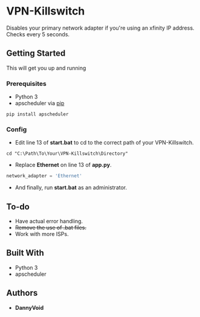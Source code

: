 # VPN-Killswitch

Disables your primary network adapter if you're using an xfinity IP address. Checks every 5 seconds.

## Getting Started

This will get you up and running

### Prerequisites

* Python 3
* apscheduler via [pip](http://pypi.python.org/pypi/pip)

```
pip install apscheduler
```

### Config

* Edit line 13 of **start.bat** to cd to the correct path of your VPN-Killswitch.

```batch
cd "C:\Path\To\Your\VPN-Killswitch\Directory"
```

* Replace **Ethernet** on line 13 of **app.py**.

```python
network_adapter = 'Ethernet'
```

* And finally, run **start.bat** as an administrator.

## To-do

* Have actual error handling.
* ~~Remove the use of .bat files.~~
* Work with more ISPs.

## Built With

* Python 3
* apscheduler

## Authors

* **DannyVoid**
